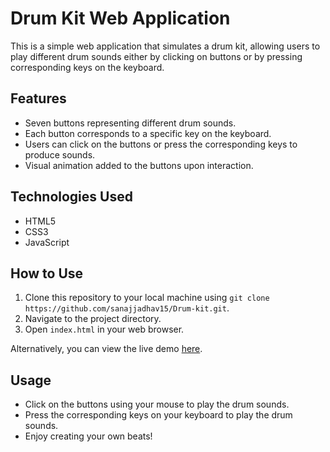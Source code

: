 # Drum Kit Web Application

This is a simple web application that simulates a drum kit, allowing users to play different drum sounds either by clicking on buttons or by pressing corresponding keys on the keyboard.

## Features

- Seven buttons representing different drum sounds.
- Each button corresponds to a specific key on the keyboard.
- Users can click on the buttons or press the corresponding keys to produce sounds.
- Visual animation added to the buttons upon interaction.

## Technologies Used

- HTML5
- CSS3
- JavaScript

## How to Use

1. Clone this repository to your local machine using `git clone https://github.com/sanajjadhav15/Drum-kit.git`.
2. Navigate to the project directory.
3. Open `index.html` in your web browser.

Alternatively, you can view the live demo [here](https://sanajjadhav15.github.io/Drum-kit/).

## Usage

- Click on the buttons using your mouse to play the drum sounds.
- Press the corresponding keys on your keyboard to play the drum sounds.
- Enjoy creating your own beats!
